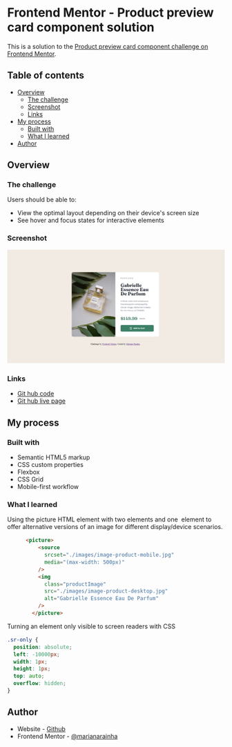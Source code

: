 # Frontend Mentor - Product preview card component solution

This is a solution to the [Product preview card component challenge on Frontend Mentor](https://www.frontendmentor.io/challenges/product-preview-card-component-GO7UmttRfa).

## Table of contents

- [Overview](#overview)
  - [The challenge](#the-challenge)
  - [Screenshot](#screenshot)
  - [Links](#links)
- [My process](#my-process)
  - [Built with](#built-with)
   - [What I learned](#what-i-learned)
- [Author](#author)


## Overview

### The challenge

Users should be able to:

- View the optimal layout depending on their device's screen size
- See hover and focus states for interactive elements

### Screenshot

![](./images/desktop.png)

### Links

- [Git hub code](https://github.com/marianarainha/product-preview-card-component)
- [Git hub live page](https://marianarainha.github.io/product-preview-card-component/)

## My process

### Built with

- Semantic HTML5 markup
- CSS custom properties
- Flexbox
- CSS Grid
- Mobile-first workflow

### What I learned

Using the picture HTML element with two <source> elements and one <img> element to offer alternative versions of an image for different display/device scenarios. 

```html
      <picture>
          <source
            srcset="./images/image-product-mobile.jpg"
            media="(max-width: 500px)"
          />
          <img
            class="productImage"
            src="./images/image-product-desktop.jpg"
            alt="Gabrielle Essence Eau De Parfum"
          />
        </picture>
```

Turning an element only visible to screen readers with CSS

```css
.sr-only {
  position: absolute;
  left: -10000px;
  width: 1px;
  height: 1px;
  top: auto;
  overflow: hidden;
}
```


## Author

- Website - [Github](https://github.com/marianarainha)
- Frontend Mentor - [@marianarainha](https://www.frontendmentor.io/profile/marianarainha)


